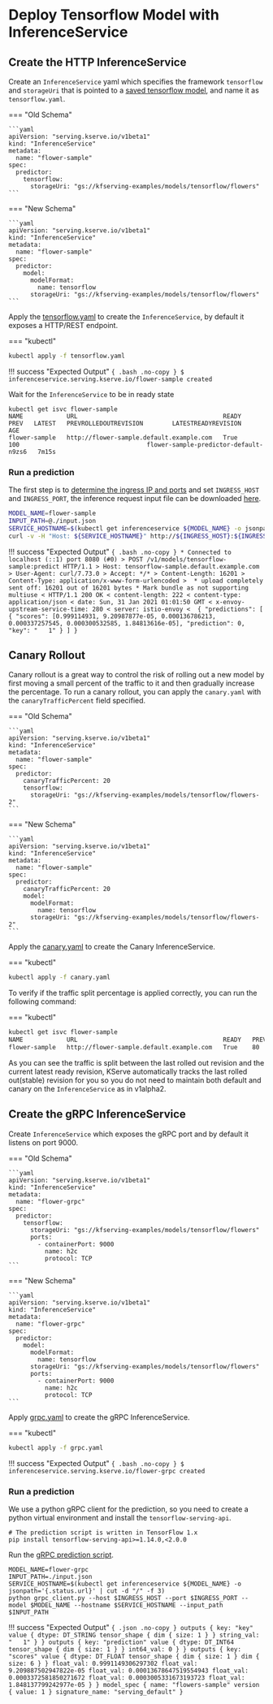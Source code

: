 # Deploy Tensorflow Model with InferenceService

## Create the HTTP InferenceService 
 
Create an `InferenceService` yaml which specifies the framework `tensorflow` and `storageUri` that is pointed to a
[saved tensorflow model](https://www.tensorflow.org/guide/saved_model), and name it as `tensorflow.yaml`.

=== "Old Schema"

    ```yaml
    apiVersion: "serving.kserve.io/v1beta1"
    kind: "InferenceService"
    metadata:
      name: "flower-sample"
    spec:
      predictor:
        tensorflow:
          storageUri: "gs://kfserving-examples/models/tensorflow/flowers"
    ```

=== "New Schema"

    ```yaml
    apiVersion: "serving.kserve.io/v1beta1"
    kind: "InferenceService"
    metadata:
      name: "flower-sample"
    spec:
      predictor:
        model:
          modelFormat:
            name: tensorflow
          storageUri: "gs://kfserving-examples/models/tensorflow/flowers"
    ```

Apply the [tensorflow.yaml](./tensorflow.yaml) to create the `InferenceService`, by default it exposes a HTTP/REST endpoint.

=== "kubectl"
```bash
kubectl apply -f tensorflow.yaml 
```

!!! success "Expected Output"
    ```{ .bash .no-copy }
    $ inferenceservice.serving.kserve.io/flower-sample created
    ```

Wait for the `InferenceService` to be in ready state
```shell
kubectl get isvc flower-sample
NAME            URL                                        READY   PREV   LATEST   PREVROLLEDOUTREVISION        LATESTREADYREVISION                     AGE
flower-sample   http://flower-sample.default.example.com   True           100                                   flower-sample-predictor-default-n9zs6   7m15s
```
 
### Run a prediction
The first step is to [determine the ingress IP and ports](../../../get_started/first_isvc.md#4-determine-the-ingress-ip-and-ports) and set `INGRESS_HOST` and `INGRESS_PORT`, the inference request input
file can be downloaded [here](./input.json).

```bash
MODEL_NAME=flower-sample
INPUT_PATH=@./input.json
SERVICE_HOSTNAME=$(kubectl get inferenceservice ${MODEL_NAME} -o jsonpath='{.status.url}' | cut -d "/" -f 3)
curl -v -H "Host: ${SERVICE_HOSTNAME}" http://${INGRESS_HOST}:${INGRESS_PORT}/v1/models/$MODEL_NAME:predict -d $INPUT_PATH
```

!!! success "Expected Output"
    ```{ .bash .no-copy }
    * Connected to localhost (::1) port 8080 (#0)
    > POST /v1/models/tensorflow-sample:predict HTTP/1.1
    > Host: tensorflow-sample.default.example.com
    > User-Agent: curl/7.73.0
    > Accept: */*
    > Content-Length: 16201
    > Content-Type: application/x-www-form-urlencoded
    > 
    * upload completely sent off: 16201 out of 16201 bytes
    * Mark bundle as not supporting multiuse
    < HTTP/1.1 200 OK
    < content-length: 222
    < content-type: application/json
    < date: Sun, 31 Jan 2021 01:01:50 GMT
    < x-envoy-upstream-service-time: 280
    < server: istio-envoy
    < 
    {
        "predictions": [
            {
                "scores": [0.999114931, 9.20987877e-05, 0.000136786213, 0.000337257545, 0.000300532585, 1.84813616e-05],
                "prediction": 0,
                "key": "   1"
            }
        ]
    }
    ```

## Canary Rollout

Canary rollout is a great way to control the risk of rolling out a new model by first moving a small percent of the traffic to it and then gradually increase the percentage. 
To run a canary rollout, you can apply the `canary.yaml` with the `canaryTrafficPercent` field specified.

=== "Old Schema"

    ```yaml
    apiVersion: "serving.kserve.io/v1beta1"
    kind: "InferenceService"
    metadata:
      name: "flower-sample"
    spec:
      predictor:
        canaryTrafficPercent: 20
        tensorflow:
          storageUri: "gs://kfserving-examples/models/tensorflow/flowers-2"
    ```

=== "New Schema"

    ```yaml
    apiVersion: "serving.kserve.io/v1beta1"
    kind: "InferenceService"
    metadata:
      name: "flower-sample"
    spec:
      predictor:
        canaryTrafficPercent: 20
        model:
          modelFormat:
            name: tensorflow
          storageUri: "gs://kfserving-examples/models/tensorflow/flowers-2"
    ```

Apply the [canary.yaml](./canary.yaml) to create the Canary InferenceService.

=== "kubectl"
```bash
kubectl apply -f canary.yaml 
```

To verify if the traffic split percentage is applied correctly, you can run the following command:

=== "kubectl"
```bash
kubectl get isvc flower-sample
NAME            URL                                        READY   PREV   LATEST   PREVROLLEDOUTREVISION                   LATESTREADYREVISION                     AGE
flower-sample   http://flower-sample.default.example.com   True    80     20       flower-sample-predictor-default-n9zs6   flower-sample-predictor-default-2kwtr   7m15s
```

As you can see the traffic is split between the last rolled out revision and the current latest ready revision, KServe automatically tracks the last rolled out(stable) revision for you so you
do not need to maintain both default and canary on the `InferenceService` as in v1alpha2.


## Create the gRPC InferenceService 
Create `InferenceService` which exposes the gRPC port and by default it listens on port 9000.

=== "Old Schema"

    ```yaml
    apiVersion: "serving.kserve.io/v1beta1"
    kind: "InferenceService"
    metadata:
      name: "flower-grpc"
    spec:
      predictor:
        tensorflow:
          storageUri: "gs://kfserving-examples/models/tensorflow/flowers"
          ports:
            - containerPort: 9000
              name: h2c
              protocol: TCP
    ```

=== "New Schema"

    ```yaml
    apiVersion: "serving.kserve.io/v1beta1"
    kind: "InferenceService"
    metadata:
      name: "flower-grpc"
    spec:
      predictor:
        model:
          modelFormat:
            name: tensorflow
          storageUri: "gs://kfserving-examples/models/tensorflow/flowers"
          ports:
            - containerPort: 9000
              name: h2c
              protocol: TCP
    ```

Apply [grpc.yaml](./grpc.yaml) to create the gRPC InferenceService.

=== "kubectl"
```bash
kubectl apply -f grpc.yaml 
```

!!! success "Expected Output"
    ```{ .bash .no-copy }
    $ inferenceservice.serving.kserve.io/flower-grpc created
    ```

### Run a prediction
We use a python gRPC client for the prediction, so you need to create a python virtual environment and
install the `tensorflow-serving-api`. 
```shell
# The prediction script is written in TensorFlow 1.x
pip install tensorflow-serving-api>=1.14.0,<2.0.0
```

Run the [gRPC prediction script](./grpc_client.py).

```shell
MODEL_NAME=flower-grpc
INPUT_PATH=./input.json
SERVICE_HOSTNAME=$(kubectl get inferenceservice ${MODEL_NAME} -o jsonpath='{.status.url}' | cut -d "/" -f 3)
python grpc_client.py --host $INGRESS_HOST --port $INGRESS_PORT --model $MODEL_NAME --hostname $SERVICE_HOSTNAME --input_path $INPUT_PATH
```

!!! success "Expected Output"
    ```{ .json .no-copy }
    outputs {
      key: "key"
      value {
        dtype: DT_STRING
        tensor_shape {
          dim {
            size: 1
          }
        }
        string_val: "   1"
      }
    }
    outputs {
      key: "prediction"
      value {
        dtype: DT_INT64
        tensor_shape {
          dim {
            size: 1
          }
        }
        int64_val: 0
      }
    }
    outputs {
      key: "scores"
      value {
        dtype: DT_FLOAT
        tensor_shape {
          dim {
            size: 1
          }
          dim {
            size: 6
          }
        }
        float_val: 0.9991149306297302
        float_val: 9.209887502947822e-05
        float_val: 0.00013678647519554943
        float_val: 0.0003372581850271672
        float_val: 0.0003005331673193723
        float_val: 1.848137799242977e-05
      }
    }
    model_spec {
      name: "flowers-sample"
      version {
        value: 1
      }
      signature_name: "serving_default"
    }
    ```
